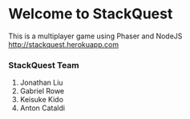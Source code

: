 # Welcome to StackQuest

This is a multiplayer game using Phaser and NodeJS
http://stackquest.herokuapp.com

### StackQuest Team

1. Jonathan Liu
2. Gabriel Rowe
3. Keisuke Kido
4. Anton Cataldi
